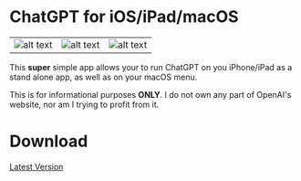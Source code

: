 # ChatGPT for iOS/iPad/macOS

||||
|:--:|:--:|:--:|
|![alt text](Docs/login.png)|![alt text](Docs/initial.png)|![alt text](Docs/content.png)|

This **super** simple app allows your to run ChatGPT on you iPhone/iPad as a stand alone app, as well as on your macOS menu.

This is for informational purposes **ONLY**. I do not own any part of OpenAI's website, nor am I trying to profit from it.

# Download
[Latest Version](https://github.com/morluna/ChatGPT/releases/download/v0.5.0/ChatApp-0.5.0.dmg)